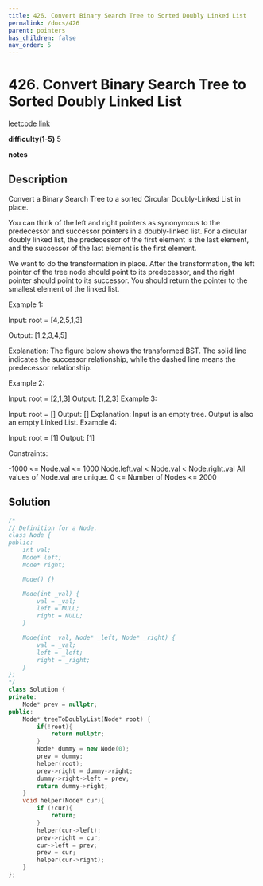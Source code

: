 ```yaml
---
title: 426. Convert Binary Search Tree to Sorted Doubly Linked List
permalink: /docs/426
parent: pointers
has_children: false
nav_order: 5
---
```

# 426. Convert Binary Search Tree to Sorted Doubly Linked List

[leetcode link](https://leetcode.com/problems/convert-binary-search-tree-to-sorted-doubly-linked-list/)

**difficulty(1-5)** 
5

**notes**   


## Description
Convert a Binary Search Tree to a sorted Circular Doubly-Linked List in place.

You can think of the left and right pointers as synonymous to the predecessor and successor pointers in a doubly-linked list. For a circular doubly linked list, the predecessor of the first element is the last element, and the successor of the last element is the first element.

We want to do the transformation in place. After the transformation, the left pointer of the tree node should point to its predecessor, and the right pointer should point to its successor. You should return the pointer to the smallest element of the linked list.

 

Example 1:



Input: root = [4,2,5,1,3]


Output: [1,2,3,4,5]

Explanation: The figure below shows the transformed BST. The solid line indicates the successor relationship, while the dashed line means the predecessor relationship.

Example 2:

Input: root = [2,1,3]
Output: [1,2,3]
Example 3:

Input: root = []
Output: []
Explanation: Input is an empty tree. Output is also an empty Linked List.
Example 4:

Input: root = [1]
Output: [1]
 

Constraints:

-1000 <= Node.val <= 1000
Node.left.val < Node.val < Node.right.val
All values of Node.val are unique.
0 <= Number of Nodes <= 2000

## Solution
```c++
/*
// Definition for a Node.
class Node {
public:
    int val;
    Node* left;
    Node* right;

    Node() {}

    Node(int _val) {
        val = _val;
        left = NULL;
        right = NULL;
    }

    Node(int _val, Node* _left, Node* _right) {
        val = _val;
        left = _left;
        right = _right;
    }
};
*/
class Solution {
private:
    Node* prev = nullptr;
public:
    Node* treeToDoublyList(Node* root) {
        if(!root){
            return nullptr;
        }
        Node* dummy = new Node(0);
        prev = dummy;
        helper(root);
        prev->right = dummy->right;
        dummy->right->left = prev;
        return dummy->right;        
    }
    void helper(Node* cur){
        if (!cur){
            return;
        }
        helper(cur->left);
        prev->right = cur;
        cur->left = prev;
        prev = cur;
        helper(cur->right);        
    }
};
```

<!-- 
Default label
{: .label }

Blue label
{: .label .label-blue }

Stable
{: .label .label-green }

New release
{: .label .label-purple }

Coming soon
{: .label .label-yellow }

Deprecated
{: .label .label-red } -->
